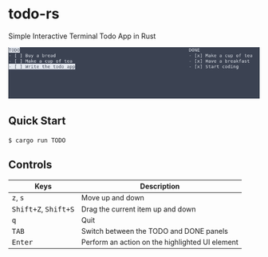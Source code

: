 # todo-rs

Simple Interactive Terminal Todo App in Rust

![thumbnail](thumbnail.png)

## Quick Start

```console
$ cargo run TODO
```

## Controls

| Keys                                   | Description                                      |
| -------------------------------------- | ------------------------------------------------ |
| <kbd>z</kbd>, <kbd>s</kbd>             | Move up and down                                 |
| <kbd>Shift+Z</kbd>, <kbd>Shift+S</kbd> | Drag the current item up and down                |
| <kbd>q</kbd>                           | Quit                                             |
| <kbd>TAB</kbd>                         | Switch between the TODO and DONE panels          |
| <kbd>Enter</kbd>                       | Perform an action on the highlighted UI element  |
